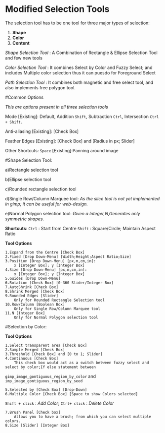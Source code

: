 # Modified Selection Tools

The selection tool has to be one tool for three major types of selection: 
1. **Shape** 
2. **Color** 
3. **Content**

*Shape Selection Tool* :
A Combination of Rectangle & Ellipse Selection Tool and few new tools

*Color Selection Tool* :
It combines Select by Color and Fuzzy Select; and includes Multiple color selection thus it can puesdo for Foreground Select

*Path Selection Tool* :
It combines both magnetic and free select tool, and also implements free polygon tool.

#Common Options

*This are options present in all three selection tools*

Mode [Existing]:
Default,
Addition `Shift`,
Subtraction `Ctrl`,
Intersection `Ctrl + Shift`.

Anti-aliasing [Existing]:
[Check Box]

Feather Edges [Existing]:
[Check Box] and [Radius in px; Slider] 

Other Shortcuts:
`Space` [Existing]:Panning around image

#Shape Selection Tool: 

a)Rectangle selection tool

b)Ellipse selection tool

c)Rounded rectangle selection tool

d)Single Row/Column Marquee tool:
  *As the slice tool is not yet implemented in gimp; it can be useful for web-design.*

e)Normal Polygon selection tool: 
  *Given a Integer,N,Generates only symmetric shapes.*
 
**Shortcuts**:
`Ctrl` : Start from Centre 
`Shift` : Square/Circle; Maintain Aspect Ratio

**Tool Options**

	1.Expand from the Centre [Check Box]
	2.Fixed [Drop Down-Menu] [Width;Height;Aspect Ratio;Size]
	3.Position [Drop Down-Menu] [px,m,cm,in]: 
	    x [Integer Box]; y [Integer Box]
	4.Size [Drop Down-Menu] [px,m,cm,in]: 
	    x [Integer Box]; y [Integer Box]
	5.Guides [Drop Down-Menu]
	6.Rotation [Check Box] [0-360 Slider/Integer Box]
	7.AutoShrink [Check Box]
	8.Shrink Merged [Check Box]
	9.Rounded Edges [Slider] 
	    Only for Rounded Rectangle Selection tool
	10.Row/Column [Boolean Box] 
	    Only for Single Row/Column Marquee tool
	11.N [Integer Box] 
	    Only for Normal Polygon selection tool
		
#Selection by Color:

**Tool Options**

    1.Select transparent area [Check Box] 
    2.Sample Merged [Check Box]
    3.Threshold [Check Box] and [0 to 1; Slider]
    4.Continuous [Check Box] 
        This check box would act as a switch between fuzzy select and select by color;If else statement between
        
`gimp_image_gontiguous_region_by_color` and `imp_image_gontiguous_region_by_seed`
	    
	5.Selected by [Check Box] [Drop-Down]
	6.Multiple Color [Check Box] [Space to show Colors selected]  
	    
`Shift + click` : *Add Color*; `Ctrl+ click` : *Delete Color*

    7.Brush Panel [Check box]
        Allows you to have a brush; from which you can select multiple colors.	
    8.Size [Slider] [Integer Box]
    

		



